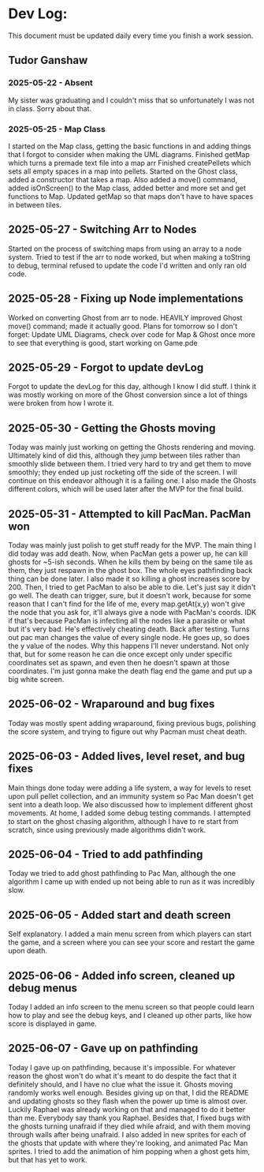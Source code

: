 # Dev Log:

This document must be updated daily every time you finish a work session.

## Tudor Ganshaw

### 2025-05-22 - Absent
My sister was graduating and I couldn't miss that so unfortunately I was not in class. Sorry about that.

### 2025-05-25 - Map Class
I started on the Map class, getting the basic functions in and adding things that I forgot to consider when making the UML diagrams.
Finished getMap which turns a premade text file into a map arr
Finished createPellets which sets all empty spaces in a map into pellets.
Started on the Ghost class, added a constructor that takes a map.
Also added a move() command, added isOnScreen() to the Map class, added better and more set and get functions to Map.
Updated getMap so that maps don't have to have spaces in between tiles.

## 2025-05-27 - Switching Arr to Nodes
Started on the process of switching maps from using an array to a node system.
Tried to test if the arr to node worked, but when making a toString to debug, terminal refused to update the code I'd written and only ran old code.

## 2025-05-28 - Fixing up Node implementations
Worked on converting Ghost from arr to node.
HEAVILY improved Ghost move() command; made it actually good.
Plans for tomorrow so I don't forget: Update UML Diagrams, check over code for Map & Ghost once more to see that everything is good, start working on Game.pde

## 2025-05-29 - Forgot to update devLog
Forgot to update the devLog for this day, although I know I did stuff. I think it was mostly working on more of the Ghost conversion since a lot of things were broken from how I wrote it.

## 2025-05-30 - Getting the Ghosts moving
Today was mainly just working on getting the Ghosts rendering and moving. Ultimately kind of did this, although they jump between tiles rather than smoothly slide between them. I tried very hard to try and get them to move smoothly; they ended up just rocketing off the side of the screen. I will continue on this endeavor although it is a failing one. I also made the Ghosts different colors, which will be used later after the MVP for the final build.

## 2025-05-31 - Attempted to kill PacMan. PacMan won
Today was mainly just polish to get stuff ready for the MVP. The main thing I did today was add death. Now, when PacMan gets a power up, he can kill ghosts for ~5-ish seconds. When he kills them by being on the same tile as them, they just respawn in the ghost box. The whole eyes pathfinding back thing can be done later. I also made it so killing a ghost increases score by 200. Then, I tried to get PacMan to also be able to die. Let's just say it didn't go well. The death can trigger, sure, but it doesn't work, because for some reason that I can't find for the life of me, every map.getAt(x,y) won't give the node that you ask for, it'll always give a node with PacMan's coords. IDK if that's because PacMan is infecting all the nodes like a parasite or what but it's very bad. He's effectively cheating death. Back after testing. Turns out pac man changes the value of every single node. He goes up, so does the y value of the nodes. Why this happens I'll never understand. Not only that, but for some reason he can die once except only under specific coordinates set as spawn, and even then he doesn't spawn at those coordinates. I'm just gonna make the death flag end the game and put up a big white screen.

## 2025-06-02 - Wraparound and bug fixes
Today was mostly spent adding wraparound, fixing previous bugs, polishing the score system, and trying to figure out why Pacman must cheat death.

## 2025-06-03 - Added lives, level reset, and bug fixes
Main things done today were adding a life system, a way for levels to reset upon pull pellet collection, and an immunity system so Pac Man doesn't get sent into a death loop. We also discussed how to implement different ghost movements. At home, I added some debug testing commands. I attempted to start on the ghost chasing algorithm, although I have to re start from scratch, since using previously made algorithms didn't work.

## 2025-06-04 - Tried to add pathfinding
Today we tried to add ghost pathfinding to Pac Man, although the one algorithm I came up with ended up not being able to run as it was incredibly slow.

## 2025-06-05 - Added start and death screen
Self explanatory. I added a main menu screen from which players can start the game, and a screen where you can see your score and restart the game upon death.

## 2025-06-06 - Added info screen, cleaned up debug menus
Today I added an info screen to the menu screen so that people could learn how to play and see the debug keys, and I cleaned up other parts, like how score is displayed in game.

## 2025-06-07 - Gave up on pathfinding
Today I gave up on pathfinding, because it's impossible. For whatever reason the ghost won't do what it's meant to do despite the fact that it definitely should, and I have no clue what the issue it. Ghosts moving randomly works well enough. Besides giving up on that, I did the README and updating ghosts so they flash when the power up time is almost over. Luckily Raphael was already working on that and managed to do it better than me. Everybody say thank you Raphael. Besides that, I fixed bugs with the ghosts turning unafraid if they died while afraid, and with them moving through walls after being unafraid. I also added in new sprites for each of the ghosts that update with where they're looking, and animated Pac Man sprites. I tried to add the animation of him popping when a ghost gets him, but that has yet to work.
